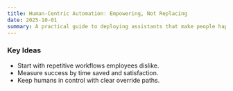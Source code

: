 ```yaml
---
title: Human-Centric Automation: Empowering, Not Replacing
date: 2025-10-01
summary: A practical guide to deploying assistants that make people happier and more effective.
---
```

### Key Ideas
- Start with repetitive workflows employees dislike.
- Measure success by time saved and satisfaction.
- Keep humans in control with clear override paths.
